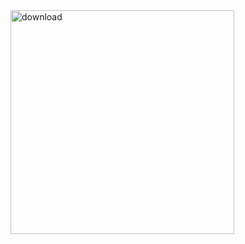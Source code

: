 <img width="358" alt="download" src="https://github.com/user-attachments/assets/beb7331a-6d7a-4829-842d-b996206bc1f3">
